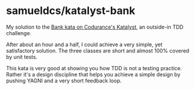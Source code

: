 # samueldcs/katalyst-bank

My solution to the [Bank kata on Codurance's Katalyst](https://katalyst.codurance.com/bank), an outside-in TDD challenge.

After about an hour and a half, I could achieve a very simple, yet satisfactory solution. The three classes are short and almost 100% covered by 
unit tests.

This kata is very good at showing you how TDD is not a testing practice. Rather it's a design discipline that helps you achieve
a simple design by pushing YAGNI and a very short feedback loop.
